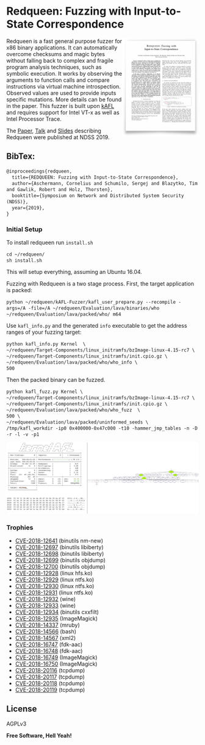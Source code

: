# Red­queen: Fuz­zing with In­put-to-Sta­te Cor­re­spon­dence 
<a href="https://www.ndss-symposium.org/ndss-paper/redqueen-fuzzing-with-input-to-state-correspondence/"> <img align="right" width="200"  src="rq_paper.png"> </a>

Redqueen is a fast general purpose fuzzer for x86 binary applications. It can automatically overcome checksums and magic bytes without falling back to complex and fragile program analysis techniques, such as symbolic execution. It works by observing the arguments to function calls and compare instructions via virtual machine introspection. Observed values are used to provide inputs specific mutations. More details can be found in the paper. This fuzzer is built upon [kAFL](https://github.com/RUB-SysSec/kAFL) and requires support for Intel VT-x as well as Intel Processor Trace. 

The <a href="https://www.ndss-symposium.org/ndss-paper/redqueen-fuzzing-with-input-to-state-correspondence/">Paper</a>, <a href="https://www.youtube.com/watch?v=9JpanJ29r_U">Talk</a> and <a href="https://hexgolems.com/talks/redqueen.pdf">Slides</a> describing Redqueen were published at NDSS 2019. 

## BibTex:
```
@inproceedings{redqueen,
  title={REDQUEEN: Fuzzing with Input-to-State Correspondence},
  author={Aschermann, Cornelius and Schumilo, Sergej and Blazytko, Tim and Gawlik, Robert and Holz, Thorsten},
  booktitle={Symposium on Network and Distributed System Security (NDSS)},
  year={2019},
}
```

### Initial Setup
To install redqueen run `install.sh`

```
cd ~/redqueen/
sh install.sh
```

This will setup everything, assuming an Ubuntu 16.04.

Fuzzing with Redqueen is a two stage process. First, the target application is packed:

```
python ~/redqueen/kAFL-Fuzzer/kafl_user_prepare.py --recompile -args=/A -file=/A ~/redqueen/Evaluation/lava/binaries/who ~/redqueen/Evaluation/lava/packed/who/ m64
```

Use `kafl_info.py` and the generated `info` executable to get the address ranges of your fuzzing target:

```
python kafl_info.py Kernel  \
~/redqueen/Target-Components/linux_initramfs/bzImage-linux-4.15-rc7 \
~/redqueen/Target-Components/linux_initramfs/init.cpio.gz \
~/redqueen/Evaluation/lava/packed/who/who_info \
500
```

Then the packed binary can be fuzzed.

```
python kafl_fuzz.py Kernel \
~/redqueen/Target-Components/linux_initramfs/bzImage-linux-4.15-rc7 \
~/redqueen/Target-Components/linux_initramfs/init.cpio.gz \
~/redqueen/Evaluation/lava/packed/who/who_fuzz  \
500 \
~/redqueen/Evaluation/lava/packed/uninformed_seeds \
/tmp/kafl_workdir -ip0 0x400000-0x47c000 -t10 -hammer_jmp_tables -n -D -r -l -v -p1
```

 <a> <img  src="fuzzer.gif"> </a>


### Trophies
* [CVE-2018-12641](https://bugs.launchpad.net/ubuntu/+source/binutils/+bug/1763099) (binutils nm-new)
* [CVE-2018-12697](https://bugs.launchpad.net/ubuntu/+source/binutils/+bug/1763102) (binutils libiberty)
* [CVE-2018-12698](https://bugs.launchpad.net/ubuntu/+source/binutils/+bug/1763102) (binutils libiberty)
* [CVE-2018-12699](https://bugs.launchpad.net/ubuntu/+source/binutils/+bug/1763102) (binutils objdump)
* [CVE-2018-12700](https://bugs.launchpad.net/ubuntu/+source/binutils/+bug/1763102) (binutils objdump)
* [CVE-2018-12928](https://bugs.launchpad.net/ubuntu/+source/linux/+bug/1763384) (linux hfs.ko)
* [CVE-2018-12929](https://bugs.launchpad.net/ubuntu/+source/linux/+bug/1763403) (linux ntfs.ko)
* [CVE-2018-12930](https://bugs.launchpad.net/ubuntu/+source/linux/+bug/1763403) (linux ntfs.ko)
* [CVE-2018-12931](https://bugs.launchpad.net/ubuntu/+source/linux/+bug/1763403) (linux ntfs.ko)
* [CVE-2018-12932](https://bugs.launchpad.net/ubuntu/+source/wine/+bug/1764719) (wine)
* [CVE-2018-12933](https://bugs.launchpad.net/ubuntu/+source/wine/+bug/1764719) (wine)
* [CVE-2018-12934](https://bugs.launchpad.net/ubuntu/+source/binutils/+bug/1763101) (binutils cxxfilt)
* [CVE-2018-12935](https://cve.mitre.org/cgi-bin/cvename.cgi?name=CVE-2018-12935)  (ImageMagick)
* [CVE-2018-14337](https://github.com/mruby/mruby/issues/4062) (mruby)
* [CVE-2018-14566](https://cve.mitre.org/cgi-bin/cvename.cgi?name=CVE-2018-14566) (bash)
* [CVE-2018-14567](https://access.redhat.com/security/cve/cve-2018-14567) (xml2)
* [CVE-2018-16747](https://cve.mitre.org/cgi-bin/cvename.cgi?name=CVE-2018-16747) (fdk-aac)
* [CVE-2018-16748](https://cve.mitre.org/cgi-bin/cvename.cgi?name=CVE-2018-16748) (fdk-aac)
* [CVE-2018-16749](https://github.com/ImageMagick/ImageMagick/issues/1119) (ImageMagick)
* [CVE-2018-16750](https://github.com/ImageMagick/ImageMagick/issues/1118) (ImageMagick)
* [CVE-2018-20116](https://cve.mitre.org/cgi-bin/cvename.cgi?name=CVE-2018-20116) (tcpdump)
* [CVE-2018-20117](https://cve.mitre.org/cgi-bin/cvename.cgi?name=CVE-2018-20117) (tcpdump)
* [CVE-2018-20118](https://cve.mitre.org/cgi-bin/cvename.cgi?name=CVE-2018-20118) (tcpdump)
* [CVE-2018-20119](https://cve.mitre.org/cgi-bin/cvename.cgi?name=CVE-2018-20119) (tcpdump)

## License

AGPLv3

**Free Software, Hell Yeah!**